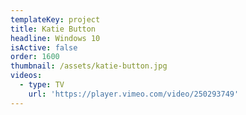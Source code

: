 ```yaml
---
templateKey: project
title: Katie Button
headline: Windows 10
isActive: false
order: 1600
thumbnail: /assets/katie-button.jpg
videos:
  - type: TV
    url: 'https://player.vimeo.com/video/250293749'
---
```



